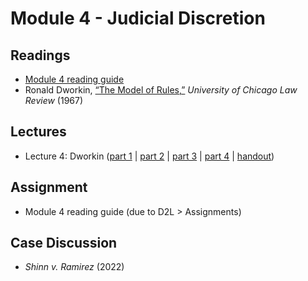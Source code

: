 # Module 4 - Judicial Discretion

## Readings

- [Module 4 reading guide](https://github.com/dingherself/phil-324/raw/main/reading-guides/04-reading-guide.docx)
- Ronald Dworkin, [“The Model of Rules,”](https://chicagounbound.uchicago.edu/cgi/viewcontent.cgi?article=3553&context=uclrev) *University of Chicago Law Review* (1967)

## Lectures

- Lecture 4: Dworkin ([part 1](https://youtu.be/jhl6C1gbwR8) \| [part 2](https://youtu.be/7rfVwwdo-Gk) \| [part 3](https://youtu.be/Mg-KDCNOoO4) \| [part 4](https://youtu.be/V2H9w8YuBNM) \| [handout](https://github.com/dingherself/phil-324/blob/main/handouts/04-dworkin.md))

## Assignment

- Module 4 reading guide (due to D2L > Assignments)

## Case Discussion

- *Shinn v. Ramirez* (2022)
